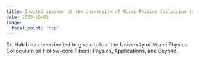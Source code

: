 ```yaml
---
title: Invited speaker at the University of Miami Physics Colloquium talk
date: 2025-10-01
image:
  focal_point: 'top'
---
```


Dr. Habib has been invited to give a talk at the University of Miami Physics Colloquium on Hollow-core Fibers: Physics, Applications, and Beyond.

<!--more-->
